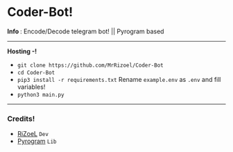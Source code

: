 <h1 align="centre"> Coder-Bot! </h1>

<b> Info </b>: Encode/Decode telegram bot! || Pyrogram based

----

<b> Hosting -! </b>

- `git clone https://github.com/MrRizoel/Coder-Bot`
- `cd Coder-Bot` 
- `pip3 install -r requirements.txt`
  Rename `example.env` as `.env` and fill variables!
- `python3 main.py`

----

<h3> Credits! </h3>

  - [RiZoeL](https://github.com/MrRizoel)    ``Dev``
  - [Pyrogram](https://github.com/pyrogram/pyrogram) ``Lib``
